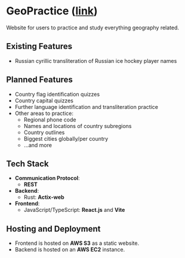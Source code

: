# GeoPractice ([link](http://geopractice.com.s3-website.us-east-2.amazonaws.com/))
Website for users to practice and study everything geography related.

## Existing Features
- Russian cyrillic transliteration of Russian ice hockey player names

## Planned Features
- Country flag identification quizzes
- Country capital quizzes
- Further language identification and transliteration practice
- Other areas to practice:
  - Regional phone code
  - Names and locations of country subregions
  - Country outlines
  - Biggest cities globally/per country
  - ...and more

## Tech Stack
-   **Communication Protocol**:
    - **REST**
-   **Backend**:
    - Rust: **Actix-web**
-   **Frontend**:
    - JavaScript/TypeScript: **React.js** and **Vite**

## Hosting and Deployment
- Frontend is hosted on **AWS S3** as a static website.
- Backend is hosted on an **AWS EC2** instance.
